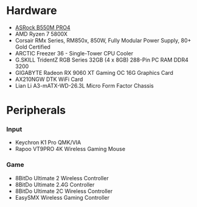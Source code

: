# Hardware
* [ASRock B550M PRO4](https://www.asrock.com/mb/AMD/B550M%20Pro4/index.asp)
* AMD Ryzen 7 5800X
* Corsair RMx Series, RM850x, 850W, Fully Modular Power Supply, 80+ Gold Certified
* ARCTIC Freezer 36 - Single-Tower CPU Cooler
* G.SKILL TridentZ RGB Series 32GB (4 x 8GB) 288-Pin PC RAM DDR4 3200
* GIGABYTE Radeon RX 9060 XT Gaming OC 16G Graphics Card
* AX210NGW DTK WiFi Card
* Lian Li A3-mATX-WD-26.3L Micro Form Factor Chassis
# Peripherals
### Input
* Keychron K1 Pro QMK/VIA
* Rapoo VT9PRO 4K Wireless Gaming Mouse
### Game
* 8BitDo Ultimate 2 Wireless Controller
* 8BitDo Ultimate 2.4G Controller
* 8BitDo Ultimate 2C Wireless Controller
* EasySMX Wireless Gaming Controller